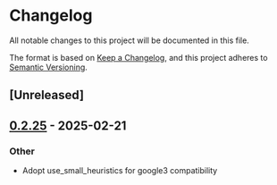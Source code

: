 # Changelog

All notable changes to this project will be documented in this file.

The format is based on [Keep a Changelog](https://keepachangelog.com/en/1.0.0/),
and this project adheres to [Semantic Versioning](https://semver.org/spec/v2.0.0.html).

## [Unreleased]

## [0.2.25](https://github.com/google/native-pkcs11/compare/native-pkcs11-v0.2.24...native-pkcs11-v0.2.25) - 2025-02-21

### Other

- Adopt use_small_heuristics for google3 compatibility
